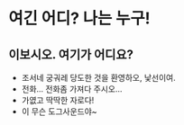 # 여긴 어디? 나는 누구!
## 이보시오. 여기가 어디요?
 - 조서네 궁궈레 당도한 것을 환영하오, 낯선이여.
  - 전화... 전화좀 가져다 주시오...
  - 가엾고 딱딱한 자로다!
  - 이 무슨 도그사운드야~
